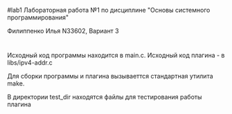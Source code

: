 #lab1
Лабораторная работа №1 по дисциплине "Основы системного программирования"

Филиппенко Илья N33602, Вариант 3
#
Исходный код программы находится в main.c. Исходный код плагина - в libs/ipv4-addr.c

Для сборки программы и плагина вызываеттся стандартная утилита make.

В директории test_dir находятся файлы для тестирования работы плагина